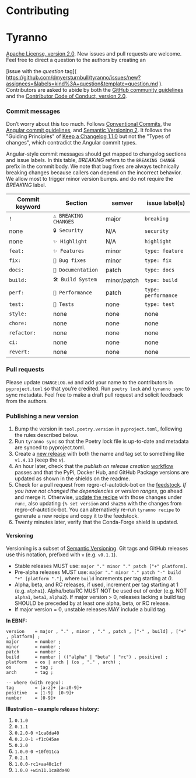 # Contributing

# Tyranno <!--<< :tyranno: ${.name~.title(@)~} -->

<!-- :tyranno: [${tool.poetry.license.name}](${tool.poetry.license.url}) -->

[Apache License, version 2.0](https://www.apache.org/licenses/LICENSE-2.0).
New issues and pull requests are welcome.
Feel free to direct a question to the authors by creating an

[issue with the *question* tag](
https://github.com/dmyersturnbull/tyranno/issues/new?assignees=&labels=kind%3A+question&template=question.md <!--<< :tyranno: ${.source}/issues/new?assignees=&labels=kind%3A+question&template=question.md -->
).
Contributors are asked to abide by both the
[GitHub community guidelines](https://docs.github.com/en/site-policy/github-terms/github-community-guidelines)
and the [Contributor Code of Conduct, version 2.0](https://www.contributor-covenant.org/version/2/0/code_of_conduct/).

### Commit messages

Don’t worry about this too much.
Follows [Conventional Commits](https://www.conventionalcommits.org/en/v1.0.0/),
the [Angular commit guidelines](https://github.com/angular/angular/blob/master/CONTRIBUTING.md),
and [Semantic Versioning 2](https://semver.org/spec/v2.0.0.html).
It follows the "Guiding Principles" of [Keep a Changelog 1.1.0](https://keepachangelog.com/en/1.1.0/)
but not the "Types of changes", which contradict the Angular commit types.

Angular-style commit messages should get mapped to changelog sections and issue labels.
In this table, _BREAKING_ refers to the `BREAKING CHANGE` prefix in the commit body.
We note that bug fixes are always technically breaking changes because callers can depend on the incorrect behavior.
We allow most to trigger minor version bumps. and do not require the _BREAKING_ label.

| Commit keyword | Section              | semver      | issue label(s)      |
| -------------- | -------------------- | ----------- | ------------------- |
| `!`            | `⚠ BREAKING CHANGES` | major       | `breaking`          |
| none           | `🔒 Security`        | N/A         | `security`          |
| none           | `✨ Highlight`       | N/A         | `highlight`         |
| `feat:`        | `✨ Features`        | minor       | `type: feature`     |
| `fix:`         | `🐛 Bug fixes`       | minor       | `type: fix`         |
| `docs:`        | `📝 Documentation`   | patch       | `type: docs`        |
| `build:`       | `🛠 Build System`     | minor/patch | `type: build`       |
| `perf:`        | `🚀 Performance`     | patch       | `type: performance` |
| `test:`        | `🚨 Tests`           | none        | `type: test`        |
| `style:`       | none                 | none        | none                |
| `chore:`       | none                 | none        | none                |
| `refactor:`    | none                 | none        | none                |
| `ci:`          | none                 | none        | none                |
| `revert:`      | none                 | none        | none                |

### Pull requests

Please update `CHANGELOG.md` and add your name to the contributors in `pyproject.toml`
so that you’re credited. Run `poetry lock` and `tyranno sync` to sync metadata.
Feel free to make a draft pull request and solicit feedback from the authors.

### Publishing a new version

1. Bump the version in `tool.poetry.version` in `pyproject.toml`, following the rules described below.
2. Run `tyranno sync` so that the Poetry lock file is up-to-date
   and metadata are synced to pyproject.toml.
3. Create a [new release](https://github.com/dmyersturnbull/tyranno/releases/new)
   with both the name and tag set to something like `v1.4.13` (keep the _v_).
4. An hour later, check that the _publish on release creation_
   [workflow](https://github.com/dmyersturnbull/tyranno/actions) passes
   and that the PyPi, Docker Hub, and GitHub Package versions are updated as shown in the
   shields on the readme.
5. Check for a pull request from regro-cf-autotick-bot on the
   [feedstock](https://github.com/conda-forge/tyranno-feedstock).
   _If you have not changed the dependencies or version ranges_, go ahead and merge it.
   Otherwise, [update the recipe](https://github.com/conda-forge/tyranno-feedstock/blob/main/recipe/meta.yaml)
   with those changes under `run:`, also updating `{% set version` and `sha256` with the
   changes from regro-cf-autotick-bot. You can alternatively re-run `tyranno recipe`
   to generate a new recipe and copy it to the feedstock.
6. Twenty minutes later, verify that the Conda-Forge shield is updated.

#### Versioning

Versioning is a subset of [Semantic Versioning](https://semver.org/spec/v2.0.0.html).
Git tags and GitHub releases use this notation, prefixed with `v` (e.g. `v0.1.1`).

- Stable releases MUST use: `major "." minor "." patch ["+" platform]`.
- Pre-alpha releases MUST use: `major "." minor "." patch "-" build "+" [platform "."]`,
  where `build` increments per tag starting at _0_.
- Alpha, beta, and RC releases, if used, increment per tag starting at 1 (e.g. `alpha1`).
  Alpha/beta/RC MUST NOT be used out of order (e.g. NOT `alpha1`, `beta1`, `alpha2`).
  If major version > 0, releases lacking a build tag SHOULD be preceded by at least one
  alpha, beta, or RC release.
- If major version = 0, unstable releases MAY include a build tag.

**In EBNF:**

```
version    = major , "." , minor , "." , patch , ["-" , build] , ["+" , platform] ;
major      = number ;
minor      = number ;
patch      = number ;
build      = number | (("alpha" | "beta" | "rc") , positive) ;
platform   = os | arch | (os , "." , arch) ;
os         = tag ;
arch       = tag ;

-- where (with regex):
tag        = [a-z]+ [a-z0-9]+
positive   = [1-9]  [0-9]+
number     = [0-9]+
```

**Illustration – example release history:**

1. `0.1.0`
2. `0.1.1`
3. `0.2.0-0 +1ca8da40`
4. `0.2.0-1 +f1c045ae`
5. `0.2.0`
6. `1.0.0-0 +10f011ca`
7. `0.2.1`
8. `1.0.0-rc1+aa40c1cf`
9. `1.0.0 +win11.1ca8da40`
